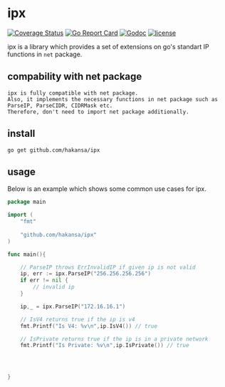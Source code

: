 # ipx

[![Coverage Status](https://coveralls.io/repos/github/hakansa/ipx/badge.svg?branch=main)](https://coveralls.io/github/hakansa/ipx?branch=main) [![Go Report Card](https://goreportcard.com/badge/github.com/hakansa/ipx)](https://goreportcard.com/report/github.com/hakansa/ipx) [![Godoc](http://img.shields.io/badge/godoc-reference-blue.svg?style=flat)](https://godoc.org/github.com/hakansa/ipx) [![license](http://img.shields.io/badge/license-MIT-red.svg?style=flat)](https://raw.githubusercontent.com/hakansa/ipx/master/LICENSE)

ipx is a library which provides a set of extensions on go's standart IP functions in `net` package.

## compability with net package
    ipx is fully compatible with net package.
    Also, it implements the necessary functions in net package such as ParseIP, ParseCIDR, CIDRMask etc.
    Therefore, don't need to import net package additionally.

## install

    go get github.com/hakansa/ipx

## usage

Below is an example which shows some common use cases for ipx.

```go
package main

import (
    "fmt"
        
    "github.com/hakansa/ipx"
)

func main(){

    // ParseIP throws ErrInvalidIP if given ip is not valid
    ip, err := ipx.ParseIP("256.256.256.256")
    if err != nil {
        // invalid ip
    }

    ip,_ = ipx.ParseIP("172.16.16.1") 

    // IsV4 returns true if the ip is v4
    fmt.Printf("Is V4: %v\n",ip.IsV4()) // true

    // IsPrivate returns true if the ip is in a private network
    fmt.Printf("Is Private: %v\n",ip.IsPrivate()) // true




}

```
